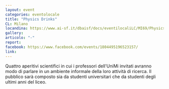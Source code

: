 ```yaml
---
layout: event
categories: eventolocale
title: "Physics Drinks"
CL: Milano
locandina: https://www.ai-sf.it/dbaisf/docs/eventilocaliLC/MI69/Physics_Drinks_locandina.jpg
gallery:
articolo: "-"
report:
facebook: https://www.facebook.com/events/1804495196523157/
link: 
---
```

Quattro aperitivi scientifici in cui i professori dell'UniMi invitati avranno modo di parlare in un ambiente informale della loro attività di ricerca. Il pubblico sarà composto sia da studenti universitari che da studenti degli ultimi anni del liceo.
